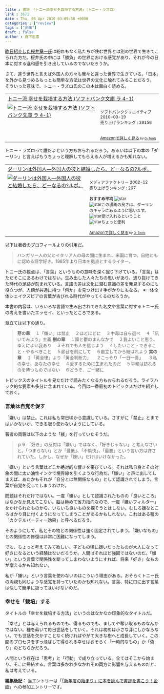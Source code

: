 ```yaml
---
title : 書評　「トニー流幸せを栽培する方法」（トニー・ラズロ）
link : 3671
date : Thu, 08 Apr 2010 03:09:58 +0000
categories : ["review"]
tags : ["企画"]
draft : false
author : 倉下忠憲
---
```


<a href="https://rashita.net/blog/?p=3667">昨日紹介した桜井章一氏</a>は紛れもなく私たちが住む世界とは別の世界で生きてこられた方だ。桜井氏の中には「勝負」の世界における感覚があり、それが今の日本に対する違和感を引き出しているのでないだろうか。

さて、違う世界と言えば外国人の方々も我々と違った世界で生きている。「日本」を外から見つめるもっとも簡単な方法は世界の文化に触れてみることだろう。
そういった意味で、トニー・ラズロ氏のこの本は面白く読める。

<table  border="0" cellpadding="5"><tr><td colspan="2"><a href="http://www.amazon.co.jp/%E3%83%88%E3%83%8B%E3%83%BC%E6%B5%81-%E5%B9%B8%E3%81%9B%E3%82%92%E6%A0%BD%E5%9F%B9%E3%81%99%E3%82%8B%E6%96%B9%E6%B3%95-%E3%82%BD%E3%83%95%E3%83%88%E3%83%90%E3%83%B3%E3%82%AF%E6%96%87%E5%BA%AB-%E3%83%A9-4-1/dp/4797356960%3FSubscriptionId%3D15SMZCTB9V8NGR2TW082%26tag%3Drashita1000-22%26linkCode%3Dxm2%26camp%3D2025%26creative%3D165953%26creativeASIN%3D4797356960" target="_top">トニー流 幸せを栽培する方法 (ソフトバンク文庫 ラ 4-1)</a><img src="http://www.assoc-amazon.jp/e/ir?t=rashita1000-22&l=ur2&o=9" width="1" height="1" style="border: none;" alt="" /></td></tr><tr><td valign="top"><a href="http://www.amazon.co.jp/%E3%83%88%E3%83%8B%E3%83%BC%E6%B5%81-%E5%B9%B8%E3%81%9B%E3%82%92%E6%A0%BD%E5%9F%B9%E3%81%99%E3%82%8B%E6%96%B9%E6%B3%95-%E3%82%BD%E3%83%95%E3%83%88%E3%83%90%E3%83%B3%E3%82%AF%E6%96%87%E5%BA%AB-%E3%83%A9-4-1/dp/4797356960%3FSubscriptionId%3D15SMZCTB9V8NGR2TW082%26tag%3Drashita1000-22%26linkCode%3Dxm2%26camp%3D2025%26creative%3D165953%26creativeASIN%3D4797356960" target="_top"><img src="http://ecx.images-amazon.com/images/I/41Gh8EVz63L._SL160_.jpg" border="0" alt="トニー流 幸せを栽培する方法 (ソフトバンク文庫 ラ 4-1)" /></a></td><td valign="top"><font size="-1"><br />ソフトバンククリエイティブ  2010-03-19<br />売り上げランキング : 39156<br /><br /><br /><a href="http://www.amazon.co.jp/%E3%83%88%E3%83%8B%E3%83%BC%E6%B5%81-%E5%B9%B8%E3%81%9B%E3%82%92%E6%A0%BD%E5%9F%B9%E3%81%99%E3%82%8B%E6%96%B9%E6%B3%95-%E3%82%BD%E3%83%95%E3%83%88%E3%83%90%E3%83%B3%E3%82%AF%E6%96%87%E5%BA%AB-%E3%83%A9-4-1/dp/4797356960%3FSubscriptionId%3D15SMZCTB9V8NGR2TW082%26tag%3Drashita1000-22%26linkCode%3Dxm2%26camp%3D2025%26creative%3D165953%26creativeASIN%3D4797356960" target="_top">Amazonで詳しく見る</a></font><font size="-2"> by <a href="http://www.goodpic.com/mt/aws/index.html" >G-Tools</a></font></td></tr></table>

トニー・ラズロって誰だよという方もおられるだろう。あるいは以下の本の「ダーリン」と言えばもうちょっと理解してもらえる人が増えるかも知れない。

<table  border="0" cellpadding="5"><tr><td colspan="2"><a href="http://www.amazon.co.jp/%E3%83%80%E3%83%BC%E3%83%AA%E3%83%B3%E3%81%AF%E5%A4%96%E5%9B%BD%E4%BA%BA%E2%80%95%E5%A4%96%E5%9B%BD%E4%BA%BA%E3%81%AE%E5%BD%BC%E3%81%A8%E7%B5%90%E5%A9%9A%E3%81%97%E3%81%9F%E3%82%89%E3%80%81%E3%81%A9%E3%83%BC%E3%81%AA%E3%82%8B%E3%81%AE-%E3%83%AB%E3%83%9D%E3%80%82-%E5%B0%8F%E6%A0%97-%E5%B7%A6%E5%A4%9A%E9%87%8C/dp/4840106835%3FSubscriptionId%3D15SMZCTB9V8NGR2TW082%26tag%3Drashita1000-22%26linkCode%3Dxm2%26camp%3D2025%26creative%3D165953%26creativeASIN%3D4840106835" target="_top">ダーリンは外国人―外国人の彼と結婚したら、どーなるの?ルポ。</a><img src="http://www.assoc-amazon.jp/e/ir?t=rashita1000-22&l=ur2&o=9" width="1" height="1" style="border: none;" alt="" /></td></tr><tr><td valign="top"><a href="http://www.amazon.co.jp/%E3%83%80%E3%83%BC%E3%83%AA%E3%83%B3%E3%81%AF%E5%A4%96%E5%9B%BD%E4%BA%BA%E2%80%95%E5%A4%96%E5%9B%BD%E4%BA%BA%E3%81%AE%E5%BD%BC%E3%81%A8%E7%B5%90%E5%A9%9A%E3%81%97%E3%81%9F%E3%82%89%E3%80%81%E3%81%A9%E3%83%BC%E3%81%AA%E3%82%8B%E3%81%AE-%E3%83%AB%E3%83%9D%E3%80%82-%E5%B0%8F%E6%A0%97-%E5%B7%A6%E5%A4%9A%E9%87%8C/dp/4840106835%3FSubscriptionId%3D15SMZCTB9V8NGR2TW082%26tag%3Drashita1000-22%26linkCode%3Dxm2%26camp%3D2025%26creative%3D165953%26creativeASIN%3D4840106835" target="_top"><img src="http://ecx.images-amazon.com/images/I/51T8GJ6DF3L._SL160_.jpg" border="0" alt="ダーリンは外国人―外国人の彼と結婚したら、どーなるの?ルポ。" /></a></td><td valign="top"><font size="-1"><br />メディアファクトリー  2002-12<br />売り上げランキング : 267<br /><br /><strong>おすすめ平均  </strong><img src="http://g-images.amazon.com/images/G/01/detail/stars-4-0.gif" alt="star" /><br /><img src="http://g-images.amazon.com/images/G/01/detail/stars-5-0.gif" alt="star" />この漫画の良さは、ダーリンのキャラにあるように思います。<br /><img src="http://g-images.amazon.com/images/G/01/detail/stars-5-0.gif" alt="star" />受け入れるということ<br /><img src="http://g-images.amazon.com/images/G/01/detail/stars-4-0.gif" alt="star" />ちょっと便利<br /><br /><a href="http://www.amazon.co.jp/%E3%83%80%E3%83%BC%E3%83%AA%E3%83%B3%E3%81%AF%E5%A4%96%E5%9B%BD%E4%BA%BA%E2%80%95%E5%A4%96%E5%9B%BD%E4%BA%BA%E3%81%AE%E5%BD%BC%E3%81%A8%E7%B5%90%E5%A9%9A%E3%81%97%E3%81%9F%E3%82%89%E3%80%81%E3%81%A9%E3%83%BC%E3%81%AA%E3%82%8B%E3%81%AE-%E3%83%AB%E3%83%9D%E3%80%82-%E5%B0%8F%E6%A0%97-%E5%B7%A6%E5%A4%9A%E9%87%8C/dp/4840106835%3FSubscriptionId%3D15SMZCTB9V8NGR2TW082%26tag%3Drashita1000-22%26linkCode%3Dxm2%26camp%3D2025%26creative%3D165953%26creativeASIN%3D4840106835" target="_top">Amazonで詳しく見る</a></font><font size="-2"> by <a href="http://www.goodpic.com/mt/aws/index.html" >G-Tools</a></font></td></tr></table>

以下は著者のプロフィールよりの引用だ。



<blockquote>ハンガリー人の父とイタリア人の母の間に生まれ、米国に育つ。自他ともに認める語学好き。1985年より日本を拠点とするライター。</blockquote>



トニー氏の視点は、「言葉」というものの意味を深く掘り下げている。「言葉」はただそこにあるわけではない。生み出した人々たちの思いがあり、通り抜けてきた時代の足跡が刻まれている。言語の差は文化に潜む意識の差を発見するのにも役立つが、人類が共通に持つ「何か」を見つけ出す手がかりにもなる。
※一体全体シェイクスピアの言葉が古びれる時代がやってくるのだろうか。

本書の内容は、いろいろな言語で生み出されてきた名文や言葉に対するトニー氏の考えを書いたエッセイ、といったところである。

章立ては以下の通り。



<blockquote><strong>芽の章</strong>
　１「嫌い」は禁止
　２ほどほどに
　３中毒は自ら選べ
　４「訊いてみよう」主義
<strong>樹の章</strong>
　１躁と鬱のまんなかで
　２我よいこと思う、ゆえによい我あり
　３それでも人を信じよう
　４したいこと・できること・やるべきこと
　５節目を前にして
　６自立してから結ばれよう
<strong>実の章</strong>
　１「黄金律」より「黄金判断力」
　２こっそり「一日一善」
　３私の幸せ、あなたの幸せ
　４愛するために生まれたのだ
　５平和は訪れるのを待つものではない
　６どうぞ、ご一緒に
</blockquote>


トピックスのタイトルを見ただけで読みたくなる方もおられるだろう。ライフハック的な要素も多分に含まれている。今回は一番最初のトピックスだけを紹介しておく。

<h3>言葉は自覚を促す</h3>
「嫌い」は禁止。これは私も常日頃から意識している。さすがに「禁止」とまではいかないが、できる限り使わないようにしている。

著者の両親は以下のような「躾」を行っていたそうだ。



<blockquote>ｐ９
「好き」の反対は「嫌い」ではなく、「好きじゃない」と考えなさいと。「つまらない」とか「最低」、「不愉快」、「最悪」という言い方は許されていた。しかし、なぜか「嫌い」だけはいけなかった。
</blockquote>


「嫌い」という言葉はどこか絶対的な響きを帯びている。それは私自身とその対象の間に太い油性インクで境界線を引くような行為だ。「嫌い」と声に出してしまえば、あたかもそれが「自分とは無関係なもの」として認識されてしまう。言葉が自覚を促してしまうわけだ。

問題はそれだけではない。一度「嫌い」として認識されたものの「良いところ」はなかなか見えてこない。脳は極めて省力指向なので、一度「嫌いフィルター」をかけられたものから、いちいち良いものを探そうとはしない。むしろ嫌なところばかり目に付くようになってしまうことがあるかもしれない。これはある種の「カクテルパーティー効果」と呼べるだろう。

そのようにして、私とその物との関係性は強く固定されてしまう。「嫌いなもの」との関係性の修復は非常に困難になってしまう。

でも、ちょっと考えてみて欲しい。子どもの頃に嫌いだったものが大人になって好きになるという経験はないだろうか。人間はそれほど強固ではないのだ。「嫌い」という言葉で関係性を断ってしまわないようにすれば、将来「好き」なものが増えるかも知れない。

私が「嫌い」という言葉を使わないのはこういう理由がある。おそらくトニー氏の両親も同じような感覚を持っていたのかも知れない。言葉、特に口に出す言葉は決して簡単に扱ってはいけないのだ。

<h3>幸せを「栽培」する</h3>
タイトルの「幸せを栽培する方法」というのはなかなか印象的なタイトルだ。

「幸せ」とは与えられるものでも、得るものでも、ましてや奪い取るものなんかではない。種を蒔いて毎日世話をしていく。それは初めは小さな芽にしかならない。でも世話を欠かすことなく続ければやがて大きな樹へと成長していく。この間のプロセスをすっ飛ばして得られる幸せはおそらく「一時的なもの」か「偽り」のどちらかだろう。

人間という存在は「思考」と「行動」で成り立っている。全てはそこから始まり、そこに帰結する。言葉は多かれ少なかれその両方に影響を与えるものだと、私は考えている。

<div class="column">
<strong>編集後記：</strong>
当エントリーは「<a href="https://rashita.net/blog/?p=3646">「新年度の始まり」に本を読んで書評を書こう！企画</a>」への参加エントリーです。
</div>